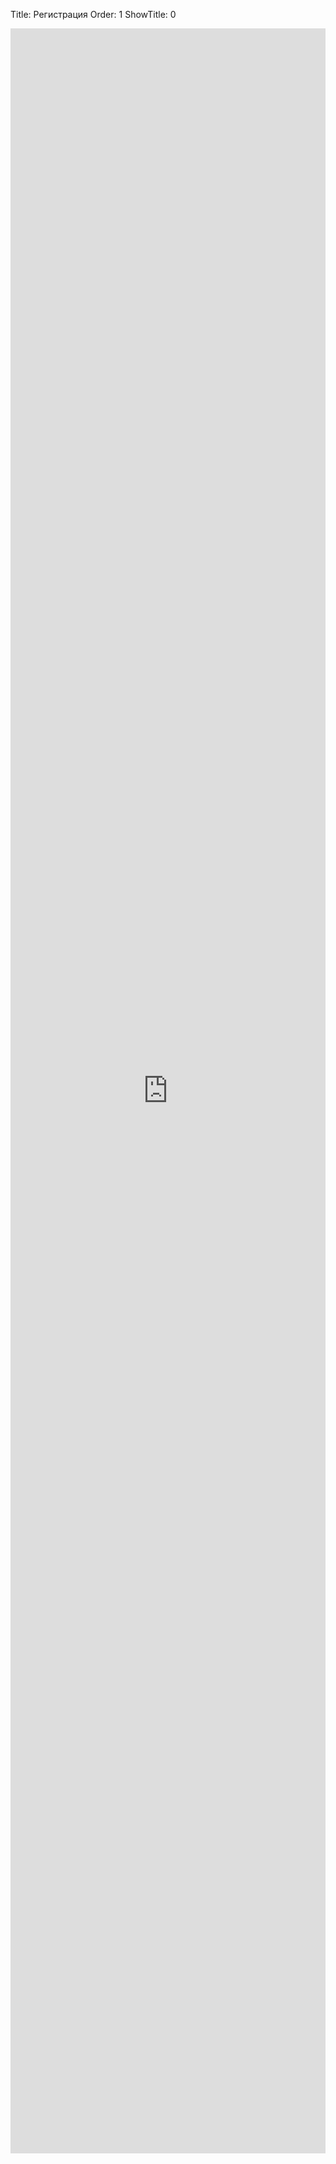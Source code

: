 Title: Регистрация
Order: 1
ShowTitle: 0

<iframe src="https://docs.google.com/forms/d/e/1FAIpQLSeYbJ6XMLY2A_EenczkvCODGrfUYDTTbM4PweJH7oQd-kiemA/viewform?embedded=true" width="100%" height="3400px" frameborder="0" marginheight="0" marginwidth="0">Загрузка...</iframe>
